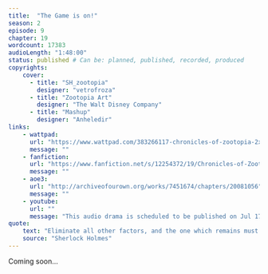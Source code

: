 ```yaml
---
title:  "The Game is on!"
season: 2
episode: 9
chapter: 19
wordcount: 17383
audioLength: "1:48:00"
status: published # Can be: planned, published, recorded, produced
copyrights:
    cover:
      - title: "SH_zootopia"
        designer: "vetrofroza"
      - title: "Zootopia Art"
        designer: "The Walt Disney Company"
      - title: "Mashup"
        designer: "Anheledir"
links:
    - wattpad:
      url: "https://www.wattpad.com/383266117-chronicles-of-zootopia-2x09-the-game-is-on"
      message: ""
    - fanfiction:
      url: "https://www.fanfiction.net/s/12254372/19/Chronicles-of-Zootopia"
      message: ""
    - aoe3:
      url: "http://archiveofourown.org/works/7451674/chapters/20081056"
      message: ""
    - youtube:
      url: ""
      message: "This audio drama is scheduled to be published on Jul 17, 2017!"
quote:
    text: "Eliminate all other factors, and the one which remains must be the truth."
    source: "Sherlock Holmes"
---
```

Coming soon...
